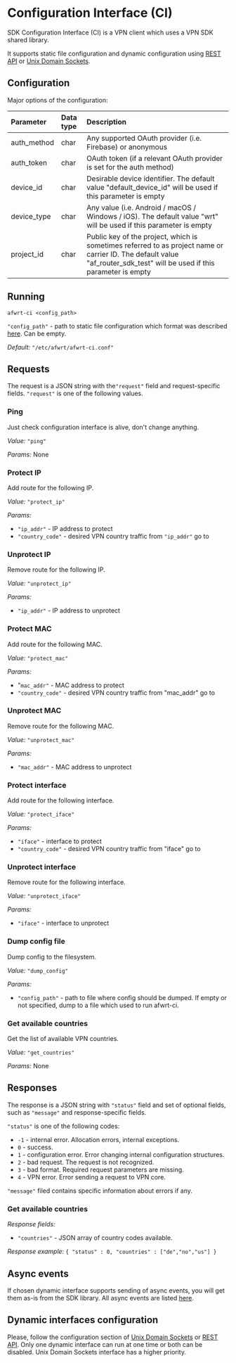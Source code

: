 # Configuration Interface \(CI\)

SDK Configuration Interface \(CI\) is a VPN client which uses a VPN SDK shared library. 

It supports static file configuration and dynamic configuration using [REST API](hydra-vpn-sdk-for-routers-ci-rest-api.md) or [Unix Domain Sockets](hydra-vpn-sdk-for-routers-ci-unix-domain.md).

## Configuration 

Major options of the configuration:

| Parameter | Data type | Description |
| :--- | :--- | :--- |
| auth\_method | char | Any supported OAuth provider \(i.e. Firebase\) or anonymous |
| auth\_token | char | OAuth token \(if a relevant OAuth provider is set for the auth method\) |
| device\_id | char | Desirable device identifier. The default value "default\_device\_id" will be used if this parameter is empty |
| device\_type | char | Any value \(i.e. Android / macOS / Windows / iOS\). The default value "wrt" will be used if this parameter is empty |
| project\_id | char | Public key of the project, which is sometimes referred to as project name or carrier ID. The default value "af\_router\_sdk\_test" will be used if this parameter is empty |

## Running

```text
afwrt-ci <config_path>
```

`"config_path"` - path to static file configuration which format was described [here](../hydra-vpn-sdk-for-routers-sdk.md#configuration). Can be empty.

_Default:_ `"/etc/afwrt/afwrt-ci.conf"`

## Requests

The request is a JSON string with the`"request"` field and request-specific fields. `"request"` is one of the following values.

### Ping

Just check configuration interface is alive, don't change anything. 

_Value:_ `"ping"` 

_Params:_ None

### Protect IP

Add route for the following IP. 

_Value:_ `"protect_ip"` 

_Params:_ 

* `"ip_addr"` - IP address to protect 
* `"country_code"` - desired VPN country traffic from `"ip_addr"` go to

### Unprotect IP 

Remove route for the following IP. 

_Value:_ `"unprotect_ip"` 

_Params:_

* `"ip_addr"` - IP address to unprotect

### Protect MAC

Add route for the following MAC. 

_Value:_ `"protect_mac"` 

_Params:_ 

* "`mac_addr"` - MAC address to protect
* `"country_code"` - desired VPN country traffic from "mac\_addr" go to

### Unprotect MAC

Remove route for the following MAC. 

_Value:_ `"unprotect_mac"` 

_Params:_ 

* `"mac_addr"` - MAC address to unprotect

### Protect interface

Add route for the following interface. 

_Value:_ `"protect_iface"` 

_Params:_ 

* `"iface"` - interface to protect
* `"country_code"` - desired VPN country traffic from "iface" go to

### Unprotect interface

Remove route for the following interface. 

_Value:_ `"unprotect_iface"` 

_Params:_ 

* `"iface"` - interface to unprotect

### Dump config file 

Dump config to the filesystem. 

_Value:_ `"dump_config"` 

_Params:_ 

* `"config_path"` - path to file where config should be dumped. If empty or not specified, dump to a file which used to run afwrt-ci.

### Get available countries 

Get the list of available VPN countries. 

_Value:_ `"get_countries"` 

_Params:_ None

## Responses

The response is a JSON string with `"status"` field and set of optional fields, such as `"message"` and response-specific fields.

`"status"` is one of the following codes: 

* `-1` - internal error. Allocation errors, internal exceptions. 
* `0` - success. 
* `1` - configuration error. Error changing internal configuration structures. 
* `2` - bad request. The request is not recognized. 
* `3` - bad format. Required request parameters are missing. 
* `4` - VPN error. Error sending a request to VPN core.

`"message"` filed contains specific information about errors if any.

### Get available countries

_Response fields:_ 

* `"countries"` - JSON array of country codes available. 

_Response example:_ `{ "status" : 0, "countries" : ["de","no","us"] }`

## Async events

If chosen dynamic interface supports sending of async events, you will get them as-is from the SDK library. All async events are listed [here](../hydra-vpn-sdk-for-routers-sdk.md#callback-events).

## Dynamic interfaces configuration

Please, follow the configuration section of [Unix Domain Sockets](hydra-vpn-sdk-for-routers-ci-unix-domain.md#configuration) or [REST API](hydra-vpn-sdk-for-routers-ci-rest-api.md#configuration). Only one dynamic interface can run at one time or both can be disabled. Unix Domain Sockets interface has a higher priority.

